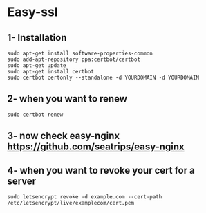 # Easy-ssl

## 1- Installation

```
sudo apt-get install software-properties-common
sudo add-apt-repository ppa:certbot/certbot
sudo apt-get update
sudo apt-get install certbot 
sudo certbot certonly --standalone -d YOURDOMAIN -d YOURDOMAIN
```

## 2- when you want to renew

```
sudo certbot renew
```

## 3- now check easy-nginx https://github.com/seatrips/easy-nginx

## 4- when you want to revoke your cert for a server

```
sudo letsencrypt revoke -d example.com --cert-path /etc/letsencrypt/live/examplecom/cert.pem
```
